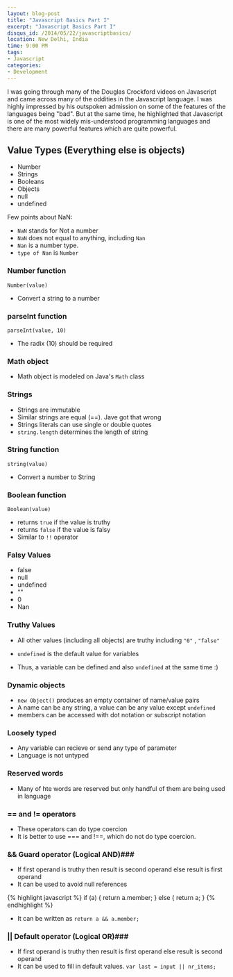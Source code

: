 ```yaml
---
layout: blog-post
title: "Javascript Basics Part I"
excerpt: "Javascript Basics Part I"
disqus_id: /2014/05/22/javascriptbasics/
location: New Delhi, India
time: 9:00 PM
tags:
- Javascript
categories:
- Development
---
```



I was going through many of the Douglas Crockford videos on Javascript and came across many of the oddities in the Javascript language. I was highly impressed by his outspoken admission on some of the features of the languages being "bad". But at the same time, he highlighted that Javascript is one of the most widely mis-understood programming languages and there are many powerful features which are quite powerful.

## Value Types (Everything else is objects) ## 

* Number
* Strings
* Booleans
* Objects
* null
* undefined

Few points about NaN:  

* `NaN` stands for Not a number
* `NaN` does not equal to anything, including `Nan`
* `Nan` is a number type. 
* `type of Nan` is `Number`


### Number function ###

`Number(value)`

* Convert a string to a number

### parseInt function ###

`parseInt(value, 10)`

* The radix (10) should be required

### Math object ###

* Math object is modeled on Java's `Math` class

### Strings ###

* Strings are immutable
* Similar strings are equal (==). Jave got that wrong
* Strings literals can use single or double quotes
* `string.length` determines the length of string

### String function ###
`string(value)`

* Convert a number to String

### Boolean function ###
`Boolean(value)`

* returns `true` if the value is truthy
* returns `false` if the value is falsy
* Similar to `!!` operator

### Falsy Values ###

* false
* null
* undefined
* ""
* 0
* Nan

### Truthy Values ###

* All other values (including all objects) are truthy including `"0"` , `"false"`

* `undefined` is the default value for variables
* Thus, a variable can be defined and also `undefined` at the same time :)

### Dynamic objects ###

* `new Object()` produces an empty container of name/value pairs
* A name can be any string, a value can be any value except `undefined`
* members can be accessed with dot notation or subscript notation

### Loosely typed ###

* Any variable can recieve or send any type of parameter
* Language is not untyped


### Reserved words ###

* Many of hte words are reserved but only handful of them are being used in language


### == and != operators ###

* These operators can do type coercion
* It is better to use === and !==, which do not do type coercion.


### && Guard operator (Logical AND)###

* If first operand is truthy
	then result is second operand
	else result is first operand
* It can be used to avoid null references

{% highlight javascript %}
if (a)
{
	return a.member;
}
else
{
	return a;
}
{% endhighlight %}

* It can be written as `return a && a.member;`


### || Default operator (Logical OR)###

* If first operand is truthy
	then result is first operand
	else result is second operand
* It can be used to fill in default values.
	`var last = input || nr_items;`